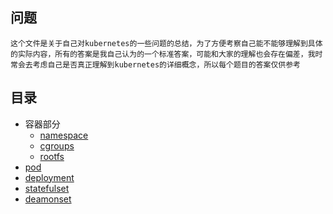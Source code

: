 ## 问题
    这个文件是关于自己对kubernetes的一些问题的总结，为了方便考察自己能不能够理解到具体的实际内容，所有的答案是我自己认为的一个标准答案，可能和大家的理解也会存在偏差，我时常会去考虑自己是否真正理解到kubernetes的详细概念，所以每个题目的答案仅供参考

## 目录
- 容器部分
  - [namespace](##namespace)
  - [cgroups](##cgroups)
  - [rootfs](##rootfs)
- [pod](##pod)
- [deployment](##deployment)
- [statefulset](##statefulset)
- [deamonset](deamonset)